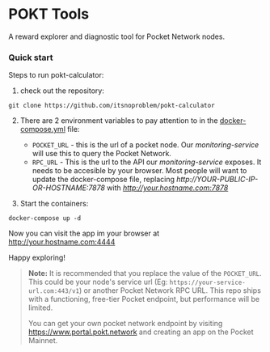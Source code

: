# POKT Tools

A reward explorer and diagnostic tool for Pocket Network nodes.


### Quick start

Steps to run pokt-calculator:  

1) check out the repository:

```shell
git clone https://github.com/itsnoproblem/pokt-calculator
```

2) There are 2 environment variables to pay attention to in the [docker-compose.yml](docker-compose.yml) file:
   - `POCKET_URL` - this is the url of a pocket node. Our _monitoring-service_ will use this to query the Pocket Network.
   - `RPC_URL` - This is the url to the API our _monitoring-service_ exposes. It needs to be accesible by your browser. Most people will want to update the docker-compose file, 
     replacing *http://YOUR-PUBLIC-IP-OR-HOSTNAME:7878* with *http://your.hostname.com:7878*
   

3) Start the containers:
```shell
docker-compose up -d
```

Now you can visit the app im your browser at http://your.hostname.com:4444

Happy exploring!

> **Note:** It is recommended that you replace the value of the `POCKET_URL`.  This could be your node's service url
> (Eg: `https://your-service-url.com:443/v1`) or another Pocket Network RPC URL.  This repo ships with a functioning, 
> free-tier Pocket endpoint, but performance will be limited.
> 
> You can get your own pocket network endpoint by visiting https://www.portal.pokt.network
> and creating an app on the Pocket Mainnet. 


